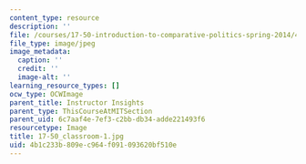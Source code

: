 ```yaml
---
content_type: resource
description: ''
file: /courses/17-50-introduction-to-comparative-politics-spring-2014/4b1c233b809ec964f091093620bf510e_17-50_classroom-1.jpg
file_type: image/jpeg
image_metadata:
  caption: ''
  credit: ''
  image-alt: ''
learning_resource_types: []
ocw_type: OCWImage
parent_title: Instructor Insights
parent_type: ThisCourseAtMITSection
parent_uid: 6c7aaf4e-7ef3-c2bb-db34-adde221493f6
resourcetype: Image
title: 17-50_classroom-1.jpg
uid: 4b1c233b-809e-c964-f091-093620bf510e
---
```

